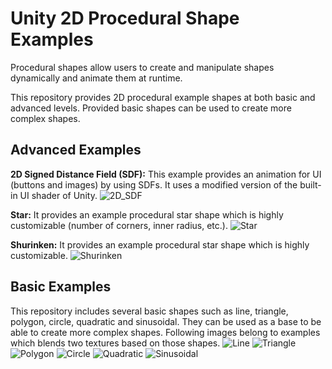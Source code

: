 
# Unity 2D Procedural Shape Examples

Procedural shapes allow users to create and manipulate shapes dynamically and animate them at runtime.

This repository provides 2D procedural example shapes at both basic and advanced levels. Provided basic shapes can be used to create more complex shapes.

## Advanced Examples

**2D Signed Distance Field (SDF):** This example provides an animation for UI (buttons and images) by using SDFs. It uses a modified version of the built-in UI shader of Unity.
![2D_SDF](2D_SDF.png)

**Star:** It provides an example procedural star shape which is highly customizable (number of corners, inner radius, etc.).
![Star](Star.png)

**Shurinken:** It provides an example procedural star shape which is highly customizable.
![Shurinken](Shurinken.png)

## Basic Examples

This repository includes several basic shapes such as line, triangle, polygon, circle, quadratic and sinusoidal. They can be used as a base to be able to create more complex shapes. Following images belong to examples which blends two textures based on those shapes.
![Line](Line.png)
![Triangle](Triangle.png)
![Polygon](Polygon.png)
![Circle](Circle.png)
![Quadratic](Quadratic.png)
![Sinusoidal](Sinusoidal.png)
